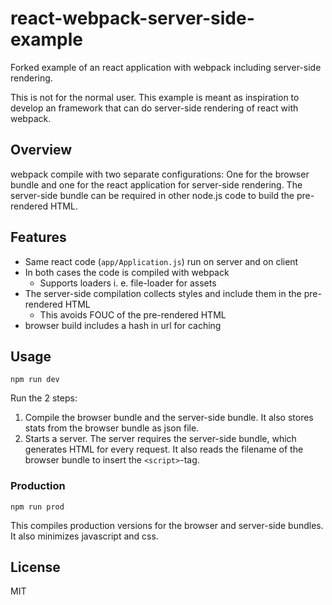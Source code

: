 # react-webpack-server-side-example

Forked example of an react application with webpack including server-side rendering.

This is not for the normal user. This example is meant as inspiration to develop an framework that can do server-side
rendering of react with webpack.

## Overview

webpack compile with two separate configurations: One for the browser bundle and one for the react application for
server-side rendering. The server-side bundle can be required in other node.js code to build the pre-rendered HTML.

## Features

* Same react code (`app/Application.js`) run on server and on client
* In both cases the code is compiled with webpack
  * Supports loaders i. e. file-loader for assets
* The server-side compilation collects styles and include them in the pre-rendered HTML
  * This avoids FOUC of the pre-rendered HTML
* browser build includes a hash in url for caching

## Usage

``` text
npm run dev
```

Run the 2 steps:

1. Compile the browser bundle and the server-side bundle. It also stores stats from the browser bundle as json file.
2. Starts a server. The server requires the server-side bundle, which generates HTML for every request. It also reads the filename of the browser bundle to insert the `<script>`-tag.

### Production

``` text
npm run prod
```

This compiles production versions for the browser and server-side bundles. It also minimizes javascript and css.

## License

MIT
